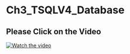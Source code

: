# Ch3_TSQLV4_Database

## Please Click on the Video

[![Watch the video](https://img.youtube.com/vi/Qrx2JxpVzsQ/maxresdefault.jpg)](https://www.youtube.com/watch?v=Qrx2JxpVzsQ)
